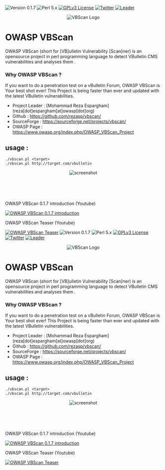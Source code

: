 ![Version 0.1.7](https://img.shields.io/badge/Version-0.1.7-green.svg)
![Perl 5.x](https://img.shields.io/badge/Perl-5.x-yellow.svg)
[![GPLv3 License](https://img.shields.io/badge/License-GPLv3-red.svg)](https://github.com/rezasp/vbscan/blob/master/COPYING.GPL)
[![Twitter](https://img.shields.io/badge/Twitter-@owasp_vbscan-blue.svg)](http://www.twitter.com/owasp_vbscan)
[![Leader](https://img.shields.io/badge/Twitter-@rezesp-blue.svg)](http://www.twitter.com/rezesp)


<p align="center">
  <img src="https://raw.githubusercontent.com/rezasp/Trash/master/vbscanlogo.png" title="VBScan Logo">
</p>

OWASP VBScan 
======

OWASP VBScan  (short for [VB]ulletin Vulnerability [Scan]ner)  is an opensource project in perl programming language to detect VBulletin CMS vulnerabilities and analyses them .

### Why OWASP VBScan  ?

If you want to do a penetration test on a vBulletin Forum, OWASP VBScan  is Your best shot ever!
This Project is being faster than ever and updated with the latest VBulletin vulnerabilities.



*    Project Leader     :   [Mohammad Reza Espargham] (reza[dot]espargham[at]owasp[dot]org)
*    Github      :   https://github.com/rezasp/vbscan/
*    SourceForge :   https://sourceforge.net/projects/vbscan/
*    OWASP Page : https://www.owasp.org/index.php/OWASP_VBScan_Project


usage :
------
```	
./vbscan.pl <target>
./vbscan.pl http://target.com/vbulletin
```

<p align="center">
  <img src="https://www.owasp.org/images/e/ea/Vbscan_screenshot.jpg" title="screenshot">
</p>
<br><br><br><br>
OWASP VBScan 0.1.7 introduction (Youtube)

[![OWASP VBScan 0.1.7 introduction](https://img.youtube.com/vi/SirozqDYERA/0.jpg)](https://www.youtube.com/watch?v=SirozqDYERA)

OWASP VBScan Teaser (Youtube)

[![OWASP VBScan Teaser](https://img.youtube.com/vi/NGEtJoGL2yA/0.jpg)](https://www.youtube.com/watch?v=NGEtJoGL2yA)
![Version 0.1.7](https://img.shields.io/badge/Version-0.1.7-green.svg)
![Perl 5.x](https://img.shields.io/badge/Perl-5.x-yellow.svg)
[![GPLv3 License](https://img.shields.io/badge/License-GPLv3-red.svg)](https://github.com/rezasp/vbscan/blob/master/COPYING.GPL)
[![Twitter](https://img.shields.io/badge/Twitter-@owasp_vbscan-blue.svg)](http://www.twitter.com/owasp_vbscan)
[![Leader](https://img.shields.io/badge/Twitter-@rezesp-blue.svg)](http://www.twitter.com/rezesp)


<p align="center">
  <img src="https://raw.githubusercontent.com/rezasp/Trash/master/vbscanlogo.png" title="VBScan Logo">
</p>

OWASP VBScan 
======

OWASP VBScan  (short for [VB]ulletin Vulnerability [Scan]ner)  is an opensource project in perl programming language to detect VBulletin CMS vulnerabilities and analyses them .

### Why OWASP VBScan  ?

If you want to do a penetration test on a vBulletin Forum, OWASP VBScan  is Your best shot ever!
This Project is being faster than ever and updated with the latest VBulletin vulnerabilities.



*    Project Leader     :   [Mohammad Reza Espargham] (reza[dot]espargham[at]owasp[dot]org)
*    Github      :   https://github.com/rezasp/vbscan/
*    SourceForge :   https://sourceforge.net/projects/vbscan/
*    OWASP Page : https://www.owasp.org/index.php/OWASP_VBScan_Project


usage :
------
```	
./vbscan.pl <target>
./vbscan.pl http://target.com/vbulletin
```

<p align="center">
  <img src="https://www.owasp.org/images/e/ea/Vbscan_screenshot.jpg" title="screenshot">
</p>
<br><br><br><br>
OWASP VBScan 0.1.7 introduction (Youtube)

[![OWASP VBScan 0.1.7 introduction](https://img.youtube.com/vi/SirozqDYERA/0.jpg)](https://www.youtube.com/watch?v=SirozqDYERA)

OWASP VBScan Teaser (Youtube)

[![OWASP VBScan Teaser](https://img.youtube.com/vi/NGEtJoGL2yA/0.jpg)](https://www.youtube.com/watch?v=NGEtJoGL2yA)
